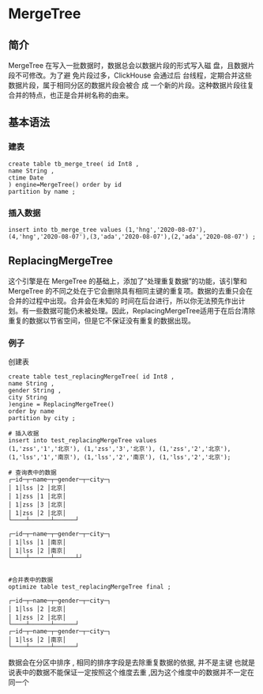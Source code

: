 # MergeTree

## 简介 

MergeTree 在写入一批数据时，数据总会以数据片段的形式写入磁 盘，且数据片段不可修改。为了避 免片段过多，ClickHouse 会通过后 台线程，定期合并这些数据片段，属于相同分区的数据片段会被合 成 一个新的片段。这种数据片段往复合并的特点，也正是合并树名称的由来。

## 基本语法

### 建表

	create table tb_merge_tree( id Int8 ,
	name String ,
	ctime Date
	) engine=MergeTree() order by id
	partition by name ;


### 插入数据

	insert into tb_merge_tree values (1,'hng','2020-08-07'),(4,'hng','2020-08-07'),(3,'ada','2020-08-07'),(2,'ada','2020-08-07') ;
	
	
##  ReplacingMergeTree

这个引擎是在 MergeTree 的基础上，添加了“处理重复数据”的功能，该引擎和 MergeTree 的不同之处在于它会删除具有相同主键的重复项。数据的去重只会在合并的过程中出现。合并会在未知的 时间在后台进行，所以你无法预先作出计划。有一些数据可能仍未被处理。因此，ReplacingMergeTree适用于在后台清除重复的数据以节省空间，但是它不保证没有重复的数据出现。


### 例子

创建表

	create table test_replacingMergeTree( id Int8 ,
	name String ,
	gender String ,
	city String
	)engine = ReplacingMergeTree()
	order by name
	partition by city ;
	
	# 插入收据
	insert into test_replacingMergeTree values
	(1,'zss','1','北京'), (1,'zss','3','北京'), (1,'zss','2','北京'), (1,'lss','1','南京'), (1,'lss','2','南京'), (1,'lss','2','北京');
	
	# 查询表中的数据
	┌─id─┬─name─┬─gender─┬─city─┐ 
	│ 1│lss │2 │北京│
	│ 1│zss │1 │北京│
	│ 1│zss │3 │北京│
	│ 1│zss │2 │北京│ 
	└────┴──────┴──────┘ 
	
	┌─id─┬─name─┬─gender─┬─city─┐ 
	│ 1│lss │1 │南京│
	│ 1│lss │2 │南京│ 
	└────┴──────┴──────┴┘
	
	
	#合并表中的数据
	optimize table test_replacingMergeTree final ;
	
	┌─id─┬─name─┬─gender─┬─city─┐
	│ 1│lss │2 │北京│
	│ 1│zss │2 │北京│
	└────┴──────┴──────┘
	┌─id─┬─name─┬─gender─┬─city─┐
	│ 1│lss │2 │南京│
	└────┴──────┴──────┘

数据会在分区中排序 , 相同的排序字段是去除重复数据的依据, 并不是主键 也就是说表中的数据不能保证一定按照这个维度去重 ,因为这个维度中的数据并不一定在同一个
